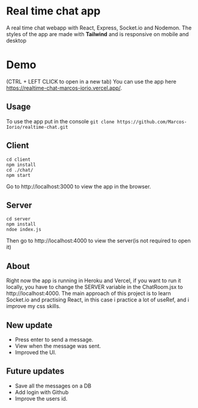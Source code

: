 # Real time chat app

A real time chat webapp with React, Express, Socket.io and Nodemon.
The styles of the app are made with **Tailwind** and is responsive on mobile and desktop

# Demo
(CTRL + LEFT CLICK to open in a new tab)
You can use the app here https://realtime-chat-marcos-iorio.vercel.app/.

## Usage

To use the app put in the console ```git clone https://github.com/Marcos-Iorio/realtime-chat.git```

## Client
 ```
 cd client
 npm install
 cd ./chat/
 npm start
 ```
 Go to http://localhost:3000 to view the app in the browser.

## Server
 ```
 cd server
 npm install
 ndoe index.js
 ```
 Then go to http://localhost:4000 to view the server(is not required to open it)

## About
Right now the app is running in Heroku and Vercel, if you want to run it locally, you have to change the SERVER variable in the ChatRoom.jsx to http://localhost:4000. The main approach of this project is to learn Socket.io and practising React, in this case i practice a lot of useRef, and i improve my css skills.

## New update

- Press enter to send a message.
- View when the message was sent.
- Improved the UI.

## Future updates

- Save all the messages on a DB
- Add login with Github
- Improve the users id.
